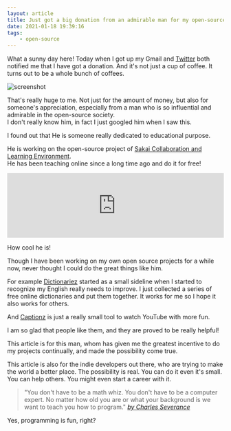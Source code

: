 ```yaml
---
layout: article
title: Just got a big donation from an admirable man for my open-source projects
date: 2021-01-18 19:39:16
tags:
    - open-source
---
```


What a sunny day here! Today when I got up my Gmail and [Twitter](https://twitter.com/drchuck/status/1350895184117178369) both notified me that I have got a donation. And it's not just a cup of coffee. It turns out to be a whole bunch of coffees.

![screenshot](https://i.imgur.com/Frvt1lS.png)

That's really huge to me. Not just for the amount of money, but also for someone's appreciation, especially from a man who is so influential and admirable in the open-source society.   
I don't really know him, in fact I just googled him when I saw this.

I found out that He is someone really dedicated to educational purpose.   

He is working on the open-source project of [Sakai Collaboration and Learning Environment](https://github.com/sakaiproject).    
He has been teaching online since a long time ago and do it for free!  

<iframe src='https://pnlpal.dev/captionz-ii/?link=https%3A%2F%2Fwww.youtube.com%2Fwatch%3Fv%3DfvhNadKjE8g%26list%3DPLlRFEj9H3Oj7Bp8-DfGpfAfDBiblRfl5p%26ab_channel%3DChuckSeverance' width='100%' frameborder='0' onload='this.style.height=this.offsetWidth > 768 ? (this.offsetWidth/2.67) +"px" : (this.offsetWidth/(16/9)+180)+"px";' allowfullscreen></iframe>

How cool he is! 

Though I have been working on my own open source projects for a while now, never thought I could do the great things like him. 

For example [Dictionariez] started as a small sideline when I started to recognize my English really needs to improve. I just collected a series of free online dictionaries and put them together. It works for me so I hope it also works for others. 

And [Captionz] is just a really small tool to watch YouTube with more fun. 

I am so glad that people like them, and they are proved to be really helpful!  

This article is for this man, whom has given me the greatest incentive to do my projects continually, and made the possibility come true. 

This article is also for the indie developers out there, who are trying to make the world a better place. The possibility is real. You can do it even it's small. You can help others. You might even start a career with it.   

> "You don't have to be a math whiz. You
don't have to be a computer expert. No matter how old you are or what your
background is we want to teach you how to program." *[by Charles Severance](https://www.youtube.com/watch?v=fvhNadKjE8g&list=PLlRFEj9H3Oj7Bp8-DfGpfAfDBiblRfl5p&ab_channel=ChuckSeverance)*

Yes, programming is fun, right?

[Dictionariez]: https://github.com/pnlpal/dictionaries
[Github]: https://github.com/pnlpal/dictionaries
[Captionz]: https://pnlpal.dev/captionz